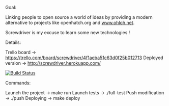 Goal:

   Linking people to open source a world of ideas by providing a modern alternative to projects like openhatch.org and www.ohloh.net.

   Screwdriver is my excuse to learn some new technologies !

Details:

   Trello board -> https://trello.com/board/screwdriver/4f1aeba51c63d0f25b012713
   Deployed version -> http://screwdriver.herokuapp.com/

   [![Build Status](https://buildhive.cloudbees.com/job/athieriot/job/screwdriver/badge/icon)](https://buildhive.cloudbees.com/job/athieriot/job/screwdriver/)

Commands:

   Launch the project -> make run
   Launch tests -> ./full-test
   Push modification -> ./push
   Deploying -> make deploy

